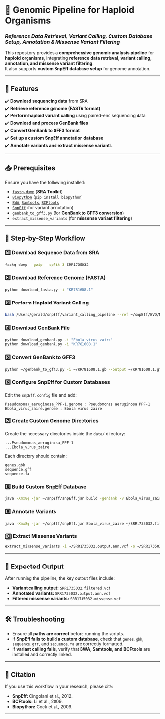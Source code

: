 # 🧬 Genomic Pipeline for Haploid Organisms
### *Reference Data Retrieval, Variant Calling, Custom Database Setup, Annotation & Missense Variant Filtering*

This repository provides a **comprehensive genomic analysis pipeline** for **haploid organisms**, integrating **reference data retrieval, variant calling, annotation, and missense variant filtering**.  
It also supports **custom SnpEff database setup** for genome annotation.

---

## 🚀 Features
✔️ **Download sequencing data** from SRA  
✔️ **Retrieve reference genome (FASTA format)**  
✔️ **Perform haploid variant calling** using paired-end sequencing data  
✔️ **Download and process GenBank files**  
✔️ **Convert GenBank to GFF3 format**  
✔️ **Set up a custom SnpEff annotation database**  
✔️ **Annotate variants and extract missense variants**  

---

## 📥 Prerequisites
Ensure you have the following installed:
- [`fastq-dump`](https://github.com/ncbi/sra-tools) (**SRA Toolkit**)
- [`Biopython`](https://biopython.org/) (`pip install biopython`)
- [`BWA`](http://bio-bwa.sourceforge.net/), [`Samtools`](http://www.htslib.org/), [`BCFtools`](http://www.htslib.org/)  
- [`SnpEff`](https://pcingola.github.io/SnpEff/) (for variant annotation)  
- `genbank_to_gff3.py` (for **GenBank to GFF3 conversion**)  
- `extract_missense_variants` (for **missense variant filtering**)  

---

## 📌 Step-by-Step Workflow

### **1️⃣ Download Sequence Data from SRA**
```bash
fastq-dump --gzip --split-3 SRR1735032
```

### **2️⃣ Download Reference Genome (FASTA)**
```bash
python download_fasta.py -i "KR781608.1"
```

### **3️⃣ Perform Haploid Variant Calling**
```bash
bash /Users/gerald/snpEff/variant_calling_pipeline --ref ~/snpEff/EVD/Makona-SLE.fa -1 ~/SRR1735032_1.fastq.gz -2 ~/SRR1735032_2.fastq.gz -o SRR1735032
```

### **4️⃣ Download GenBank File**
```bash
python download_genbank.py -i "Ebola virus zaire"
python download_genbank.py -i "KR781608.1"
```

### **5️⃣ Convert GenBank to GFF3**
```bash
python ~/genbank_to_gff3.py -i ~/KR781608.1.gb --output ~/KR781608.1.gff
```

### **6️⃣ Configure SnpEff for Custom Databases**
Edit the `snpEff.config` file and add:
```plaintext
Pseudomonas_aeruginosa_PPF-1.genome : Pseudomonas aeruginosa PPF-1
Ebola_virus_zaire.genome : Ebola virus zaire
```

### **7️⃣ Create Custom Genome Directories**
Create the necessary directories inside the `data/` directory:
```plaintext
...Pseudomonas_aeruginosa_PPF-1 
...Ebola_virus_zaire
```
Each directory should contain:
```plaintext
genes.gbk
sequence.gff
sequence.fa
```

### **8️⃣ Build Custom SnpEff Database**
```bash
java -Xmx8g -jar ~/snpEff/snpEff.jar build -genbank -v Ebola_virus_zaire
```

### **9️⃣ Annotate Variants**
```bash
java -Xmx8g -jar ~/snpEff/snpEff.jar Ebola_virus_zaire ~/SRR1735032.filtered.vcf > ~/SRR1735032.output.ann.vcf
```

### **🔟 Extract Missense Variants**
```bash
extract_missense_variants -i ~/SRR1735032.output.ann.vcf -o ~/SRR1735032.missense.vcf
```

---

## 📌 Expected Output
After running the pipeline, the key output files include:
- **Variant calling output:** `SRR1735032.filtered.vcf`
- **Annotated variants:** `SRR1735032.output.ann.vcf`
- **Filtered missense variants:** `SRR1735032.missense.vcf`

---

## 🛠️ Troubleshooting
- Ensure all **paths are correct** before running the scripts.
- If **SnpEff fails to build a custom database**, check that `genes.gbk`, `sequence.gff`, and `sequence.fa` are correctly formatted.
- If **variant calling fails**, verify that **BWA, Samtools, and BCFtools** are installed and correctly linked.

---

## 📝 Citation
If you use this workflow in your research, please cite:
- **SnpEff:** Cingolani et al., 2012.
- **BCFtools:** Li et al., 2009.
- **Biopython:** Cock et al., 2009.

---


